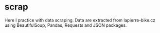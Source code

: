 # scrap
Here I practice with data scraping.
Data are extracted from lapierre-bike.cz
using BeautifulSoup, Pandas, Requests and JSON packages.
